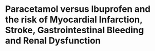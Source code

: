 # Paracetamol versus Ibuprofen and the risk of Myocardial Infarction, Stroke, Gastrointestinal Bleeding and Renal Dysfunction
